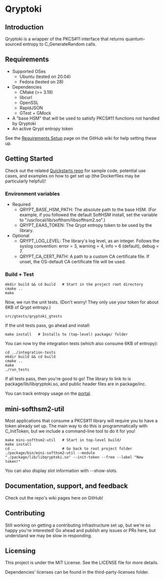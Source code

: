# Qryptoki

## Introduction

Qryptoki is a wrapper of the PKCS#11 interface that returns quantum-sourced entropy to C_GenerateRandom calls.

## Requirements
  * Supported OSes
    * Ubuntu (tested on 20.04)
    * Fedora (tested on 28)
  * Dependencies
    * CMake (>= 3.19)
    * libcurl
    * OpenSSL
    * RapidJSON
    * GTest + GMock
  * A "base HSM" that will be used to satisfy PKCS#11 functions not handled by Qryptoki
  * An active Qrypt entropy token

See the [Requirements Setup](../../wiki/Requirements-Setup) page on the GitHub wiki for help setting these up.

## Getting Started

Check out the related [Quickstarts repo](https://github.com/QryptInc/Qrypt-PKCS-11-Quickstart) for sample code, potential use cases, and examples on how to get set up (the Dockerfiles may be particularly helpful)!

### Environment variables
  * Required
    * QRYPT_BASE_HSM_PATH: The absolute path to the base HSM. (For example, if you followed the default SoftHSM install, set the variable to "/usr/local/lib/softhsm/libsofthsm2.so".)
    * QRYPT_EAAS_TOKEN: The Qrypt entropy token to be used by the library.
  * Optional
    * QRYPT_LOG_LEVEL: The library's log level, as an integer. Follows the syslog convention: error = 3, warning = 4, info = 6 (default), debug = 7.
    * QRYPT_CA_CERT_PATH: A path to a custom CA certificate file. If unset, the OS-default CA certificate file will be used.

### Build + Test

```
mkdir build && cd build   # Start in the project root directory
cmake ..
make
```

Now, we run the unit tests. (Don't worry! They only use your token for about 6KB of Qrypt entropy.)
```
src/gtests/qryptoki_gtests
```

If the unit tests pass, go ahead and install:
```
make install   # Installs to (top-level) package/ folder
```

You can now try the integration tests (which also consume 6KB of entropy):
```
cd ../integration-tests
mkdir build && cd build
cmake ..
make
./run_tests
```

If all tests pass, then you're good to go! The library to link to is package/lib/libqryptoki.so, and public header files are in package/inc.

You can track entropy usage on the [portal](https://portal.qrypt.com/).

## mini-softhsm2-util

Most applications that consume a PKCS#11 library will require you to have a token already set up. The main way to do this is programmatically with C_InitToken, but we include a command-line tool to do it for you!

```
make mini-softhsm2-util   # Start in top-level build/
make install
cd ..                     # Go back to root project folder
./package/bin/mini-softhsm2-util --module "./package/lib/libqryptoki.so" --init-token --free --label "New token!"
```

You can also display slot information with --show-slots.

## Documentation, support, and feedback

Check out the repo's wiki pages here on GitHub!

## Contributing

Still working on getting a contributing infrastructure set up, but we're so happy you're interested! Go ahead and publish any issues or PRs here, but understand we may be slow in responding.

## Licensing

This project is under the MIT License. See the LICENSE file for more details.

Dependencies' licenses can be found in the third-party-licenses folder.

